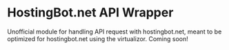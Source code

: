 # HostingBot.net API Wrapper
Unofficial module for handling API request with hostingbot.net, meant to be optimized for hostingbot.net using the virtualizor.
Coming soon!
